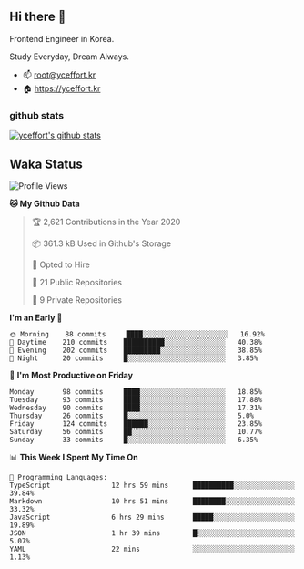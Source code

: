 ## Hi there 👋

<!--
**yceffort/yceffort** is a ✨ _special_ ✨ repository because its `README.md` (this file) appears on your GitHub profile.

Here are some ideas to get you started:

- 🔭 I’m currently working on ...
- 🌱 I’m currently learning ...
- 👯 I’m looking to collaborate on ...
- 🤔 I’m looking for help with ...
- 💬 Ask me about ...
- 📫 How to reach me: ...
- 😄 Pronouns: ...
- ⚡ Fun fact: ...
-->

Frontend Engineer in Korea.

Study Everyday, Dream Always.

- 📫 root@yceffort.kr
- 🏠 https://yceffort.kr

### github stats

[![yceffort's github stats](https://github-readme-stats.vercel.app/api?username=yceffort&count_private=true&show_icons=true&theme=cobalt)](https://github-readme-stats.vercel.app/api?username=yceffort&count_private=true&show_icons=true&theme=cobalt)

## Waka Status

<!--START_SECTION:waka-->
![Profile Views](http://img.shields.io/badge/Profile%20Views-60-blue)

**🐱 My Github Data** 

> 🏆 2,621 Contributions in the Year 2020
 > 
> 📦 361.3 kB Used in Github's Storage 
 > 
> 💼 Opted to Hire
 > 
> 📜 21 Public Repositories
 > 
> 🔑 9 Private Repositories 

**I'm an Early 🐤** 

```text
🌞 Morning    88 commits     ████░░░░░░░░░░░░░░░░░░░░░   16.92% 
🌆 Daytime    210 commits    ██████████░░░░░░░░░░░░░░░   40.38% 
🌃 Evening    202 commits    █████████░░░░░░░░░░░░░░░░   38.85% 
🌙 Night      20 commits     █░░░░░░░░░░░░░░░░░░░░░░░░   3.85%

```
📅 **I'm Most Productive on Friday** 

```text
Monday       98 commits     ████░░░░░░░░░░░░░░░░░░░░░   18.85% 
Tuesday      93 commits     ████░░░░░░░░░░░░░░░░░░░░░   17.88% 
Wednesday    90 commits     ████░░░░░░░░░░░░░░░░░░░░░   17.31% 
Thursday     26 commits     █░░░░░░░░░░░░░░░░░░░░░░░░   5.0% 
Friday       124 commits    ██████░░░░░░░░░░░░░░░░░░░   23.85% 
Saturday     56 commits     ██░░░░░░░░░░░░░░░░░░░░░░░   10.77% 
Sunday       33 commits     █░░░░░░░░░░░░░░░░░░░░░░░░   6.35%

```


📊 **This Week I Spent My Time On** 

```text
💬 Programming Languages: 
TypeScript               12 hrs 59 mins      ██████████░░░░░░░░░░░░░░░   39.84% 
Markdown                 10 hrs 51 mins      ████████░░░░░░░░░░░░░░░░░   33.32% 
JavaScript               6 hrs 29 mins       █████░░░░░░░░░░░░░░░░░░░░   19.89% 
JSON                     1 hr 39 mins        █░░░░░░░░░░░░░░░░░░░░░░░░   5.07% 
YAML                     22 mins             ░░░░░░░░░░░░░░░░░░░░░░░░░   1.13%

```


<!--END_SECTION:waka-->
